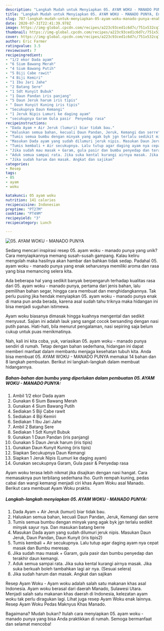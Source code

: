 ```yaml
---
description: "Langkah Mudah untuk Menyiapkan 05. AYAM WOKU - MANADO PUNYA, Enak"
title: "Langkah Mudah untuk Menyiapkan 05. AYAM WOKU - MANADO PUNYA, Enak"
slug: 787-langkah-mudah-untuk-menyiapkan-05-ayam-woku-manado-punya-enak
date: 2020-07-31T22:41:39.978Z
image: https://img-global.cpcdn.com/recipes/a223c93ced1c6d7c/751x532cq70/05-ayam-woku-manado-punya-foto-resep-utama.jpg
thumbnail: https://img-global.cpcdn.com/recipes/a223c93ced1c6d7c/751x532cq70/05-ayam-woku-manado-punya-foto-resep-utama.jpg
cover: https://img-global.cpcdn.com/recipes/a223c93ced1c6d7c/751x532cq70/05-ayam-woku-manado-punya-foto-resep-utama.jpg
author: Eric Farmer
ratingvalue: 3.5
reviewcount: 7
recipeingredient:
- "1/2 ekor Dada ayam"
- "6 Sium Bawang Merah"
- "4 Sium Bawang Putih"
- "5 Biji Cabe rawit"
- "4 Biji Kemiri"
- "1 Ibu Jari Jahe"
- "2 Batang Sere"
- "1 Sdt Kunyit Bubuk"
- "1 Daun Pandan iris panjang"
- "5 Daun Jeruk harum iris tipis"
- " Daun Kunyit Kuning iris tipis"
- "Secukupnya Daun Kemangi"
- "1 Jeruk Nipis Lumuri ke daging ayam"
- "secukupnya Garam Gula pasir  Penyedap rasa"
recipeinstructions:
- "Dada Ayam + Air Jeruk (lumuri) biar tidak bau."
- "Haluskan semua bahan, kecuali Daun Pandan, Jeruk, Kemangi dan serre"
- "Tumis semua bumbu dengan minyak yang agak byk jgn terlalu sedikit minyak sayur nya. Dan masukan batang berre"
- "Masukan Dada ayam yang sudah dilumuri jeruk nipis. Masukan Daun Jeruk, Daun Pandan, Daun Kunyit (iris tipis2)"
- "Tumis kembali + Air secukupnya. Lalu tutup agar daging ayam nya cepat masak dan Bumbu meresap."
- "Jika sudah mau masak + Garam, gula pasir dan bumbu penyedap dan terakhir daun kemangi."
- "Aduk semua sampai rata. Jika suka kental kurangi airnya masak. Jika suka berkuah boleh tambahkan lagi air nya. (Sesuai selera)"
- "Jika sudah harum dan masak. Angkat dan sajikan"
categories:
- Resep
tags:
- 05
- ayam
- woku

katakunci: 05 ayam woku 
nutrition: 141 calories
recipecuisine: Indonesian
preptime: "PT27M"
cooktime: "PT49M"
recipeyield: "3"
recipecategory: Lunch

---
```



![05. AYAM WOKU - MANADO PUNYA](https://img-global.cpcdn.com/recipes/a223c93ced1c6d7c/751x532cq70/05-ayam-woku-manado-punya-foto-resep-utama.jpg)

Sedang mencari inspirasi resep 05. ayam woku - manado punya yang unik? Cara menyiapkannya memang susah-susah gampang. Kalau keliru mengolah maka hasilnya akan hambar dan bahkan tidak sedap. Padahal 05. ayam woku - manado punya yang enak seharusnya memiliki aroma dan rasa yang bisa memancing selera kita.

Ada beberapa hal yang sedikit banyak berpengaruh terhadap kualitas rasa dari 05. ayam woku - manado punya, pertama dari jenis bahan, lalu pemilihan bahan segar, hingga cara membuat dan menghidangkannya. Tak perlu pusing jika hendak menyiapkan 05. ayam woku - manado punya enak di mana pun anda berada, karena asal sudah tahu triknya maka hidangan ini bisa menjadi suguhan istimewa.

Ayam woku biasanya dimasak hingga kuahnya mengental dan sedikit menyusut. Sajian ini adalah lauk yang sangat cocok bersanding dengan nasi putih panas. Hati-hati, bila menurut pengalaman, nasi sepiring saja belum cukup untuk puas menikmatinya.


Nah, kali ini kita coba, yuk, variasikan 05. ayam woku - manado punya sendiri di rumah. Tetap dengan bahan sederhana, hidangan ini dapat memberi manfaat dalam membantu menjaga kesehatan tubuh kita. Anda bisa membuat 05. AYAM WOKU - MANADO PUNYA memakai 14 bahan dan 8 langkah pembuatan. Berikut ini langkah-langkah dalam membuat hidangannya.

<!--inarticleads1-->

##### Bahan-bahan dan bumbu yang diperlukan dalam pembuatan 05. AYAM WOKU - MANADO PUNYA:

1. Ambil 1/2 ekor Dada ayam
1. Gunakan 6 Sium Bawang Merah
1. Gunakan 4 Sium Bawang Putih
1. Sediakan 5 Biji Cabe rawit
1. Sediakan 4 Biji Kemiri
1. Sediakan 1 Ibu Jari Jahe
1. Ambil 2 Batang Sere
1. Sediakan 1 Sdt Kunyit Bubuk
1. Gunakan 1 Daun Pandan (iris panjang)
1. Gunakan 5 Daun Jeruk harum (iris tipis)
1. Gunakan  Daun Kunyit Kuning (iris tipis)
1. Siapkan Secukupnya Daun Kemangi
1. Siapkan 1 Jeruk Nipis (Lumuri ke daging ayam)
1. Gunakan secukupnya Garam, Gula pasir &amp; Penyedap rasa


Ayam woku terasa lebih nikmat jika disajikan dengan nasi hangat. Cara memasaknya pun terbilang sederhana lho. Gurih rempah kuning, pedas cabai dan wangi kemangi menjadi ciri khas Ayam Woku asal Manado. Berikut cara membuat Ayam Woku praktis. 

<!--inarticleads2-->

##### Langkah-langkah menyiapkan 05. AYAM WOKU - MANADO PUNYA:

1. Dada Ayam + Air Jeruk (lumuri) biar tidak bau.
1. Haluskan semua bahan, kecuali Daun Pandan, Jeruk, Kemangi dan serre
1. Tumis semua bumbu dengan minyak yang agak byk jgn terlalu sedikit minyak sayur nya. Dan masukan batang berre
1. Masukan Dada ayam yang sudah dilumuri jeruk nipis. Masukan Daun Jeruk, Daun Pandan, Daun Kunyit (iris tipis2)
1. Tumis kembali + Air secukupnya. Lalu tutup agar daging ayam nya cepat masak dan Bumbu meresap.
1. Jika sudah mau masak + Garam, gula pasir dan bumbu penyedap dan terakhir daun kemangi.
1. Aduk semua sampai rata. Jika suka kental kurangi airnya masak. Jika suka berkuah boleh tambahkan lagi air nya. (Sesuai selera)
1. Jika sudah harum dan masak. Angkat dan sajikan


Resep Ayam Woku - Ayam woku adalah salah satu makanan khas asal Indonesia. Ayam woku berasal dari daerah Manado, Sulawesi Utara. Menjadi salah satu makanan khas daerah di Indonesia, kelezatan ayam woku tak perlu diragukan lagi. Lihat juga resep Ayam Woku enak lainnya. Resep Ayam Woku Pedas Maknyus Khas Manado. 

Bagaimana? Mudah bukan? Itulah cara menyiapkan 05. ayam woku - manado punya yang bisa Anda praktikkan di rumah. Semoga bermanfaat dan selamat mencoba!
